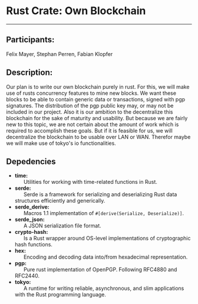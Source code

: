 
# Rust Crate: Own Blockchain
---

## Participants:

Felix Mayer, Stephan Perren, Fabian Klopfer

## Description:

Our plan is to write our own blockchain purely in rust. For this, we will make use of rusts concurrency features to mine new 
blocks. We want these blocks to be able to contain generic data or transactions, signed with pgp signatures. The distribution
of the pgp public key may, or may not be included in our project. Also it is our ambition to the decentralize this blockchain
for the sake of maturity and usability. But because we are fairly new to this topic, we are not certain about the amount of 
work which is required to accomplish these goals. But if it is feasible for us, we will decentralize the blockchain to be 
usable over LAN or WAN. Therefor maybe we will make use of tokyo's io functionalities.

## Depedencies
* **time:**  
  &nbsp;&nbsp;&nbsp;&nbsp;&nbsp;&nbsp;Utilities for working with time-related functions in Rust.
* **serde:**  
  &nbsp;&nbsp;&nbsp;&nbsp;&nbsp;&nbsp;Serde is a framework for serializing and deserializing Rust data structures efficiently  and generically.
* **serde_derive:**  
  &nbsp;&nbsp;&nbsp;&nbsp;&nbsp;&nbsp;Macros 1.1 implementation of ```#[derive(Serialize, Deserialize)]```.
* **serde_json:**  
  &nbsp;&nbsp;&nbsp;&nbsp;&nbsp;&nbsp;A JSON serialization file format.
* **crypto-hash:**  
  &nbsp;&nbsp;&nbsp;&nbsp;&nbsp;&nbsp;Is a Rust wrapper around OS-level implementations of cryptographic hash functions.
* **hex:**    
  &nbsp;&nbsp;&nbsp;&nbsp;&nbsp;&nbsp;Encoding and decoding data into/from hexadecimal representation.
* **pgp:**  
  &nbsp;&nbsp;&nbsp;&nbsp;&nbsp;&nbsp;Pure rust implementation of OpenPGP. Following RFC4880 and RFC2440.
* **tokyo:**  
  &nbsp;&nbsp;&nbsp;&nbsp;&nbsp;&nbsp;A runtime for writing reliable, asynchronous, and slim applications with the Rust programming language.
